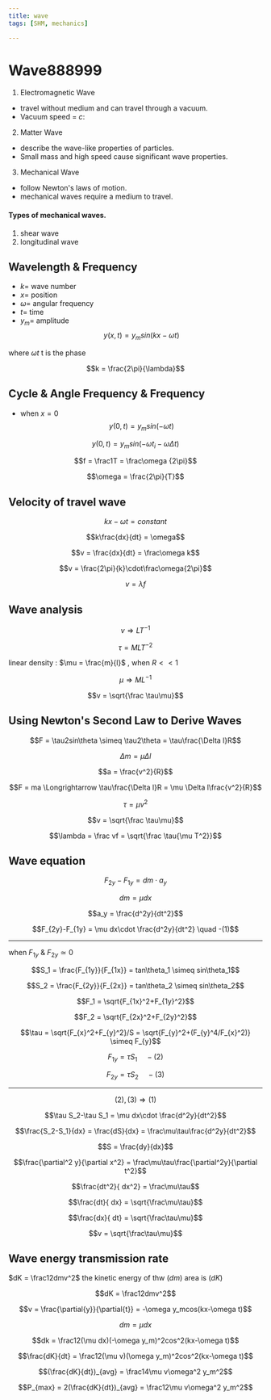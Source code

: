 ```yaml
---
title: wave
tags: [SHM, mechanics]

---
```


# Wave888999

1. Electromagnetic Wave
* travel without medium and can travel through a vacuum.
* Vacuum speed = $c$: 

2. Matter Wave
* describe the wave-like properties of particles.
* Small mass and high speed cause significant wave properties.

3. Mechanical Wave
* follow Newton's laws of motion.
* mechanical waves require a medium to travel.

#### Types of mechanical waves.
1. shear wave
2. longitudinal wave

## Wavelength & Frequency
* $k =$ wave number
* $x =$ position
* $\omega =$ angular frequency
* $t =$ time
* $y_m =$ amplitude
$$y(x,t) = y_msin(kx-\omega t)$$

where $\omega t$ t is the phase

$$k = \frac{2\pi}{\lambda}$$
## Cycle & Angle Frequency & Frequency
* when $x = 0$
$$y(0,t) = y_msin(-\omega t)$$

$$y(0,t) = y_msin(-\omega t_i-\omega \Delta t)$$

$$f = \frac1T = \frac\omega {2\pi}$$ 

$$\omega = \frac{2\pi}{T}$$
## Velocity of travel wave
$$kx-\omega t = constant$$

$$k\frac{dx}{dt} = \omega$$

$$v = \frac{dx}{dt} = \frac\omega k$$

$$v = \frac{2\pi}{k}\cdot\frac\omega{2\pi}$$

$$v = \lambda f$$

## Wave analysis
$$v \Longrightarrow LT^{-1}$$

$$\tau = MLT^{-2}$$

linear density : $\mu = \frac{m}{l}$ , when $R<<1$

$$\mu \Longrightarrow  ML^{-1}$$

$$v = \sqrt{\frac \tau\mu}$$

## Using Newton's Second Law to Derive Waves

$$F = \tau2sin\theta \simeq \tau2\theta = \tau\frac{\Delta l}R$$

$$\Delta m = \mu \Delta l$$

$$a = \frac{v^2}{R}$$

$$F = ma \Longrightarrow \tau\frac{\Delta l}R = \mu \Delta l\frac{v^2}{R}$$

$$\tau = \mu v^2$$

$$v = \sqrt{\frac \tau\mu}$$

$$\lambda = \frac vf = 
\sqrt{\frac \tau{\mu T^2}}$$

## Wave equation
$$F_{2y}-F_{1y} = dm\cdot a_y$$

$$dm = \mu dx$$

$$a_y = \frac{d^2y}{dt^2}$$

$$F_{2y}-F_{1y} = \mu dx\cdot \frac{d^2y}{dt^2} \quad -(1)$$
***
when $F_{1y}$ & $F_{2y} \simeq 0$

$$S_1 = \frac{F_{1y}}{F_{1x}} = tan\theta_1 \simeq sin\theta_1$$

$$S_2 = \frac{F_{2y}}{F_{2x}} = tan\theta_2 \simeq sin\theta_2$$

$$F_1 = \sqrt{F_{1x}^2+F_{1y}^2}$$

$$F_2 = \sqrt{F_{2x}^2+F_{2y}^2}$$

$$\tau = \sqrt{F_{x}^2+F_{y}^2}/S = \sqrt{F_{y}^2+(F_{y}^4/F_{x}^2)} \simeq F_{y}$$

$$F_{1y} = \tau S_1	\quad -(2)$$

$$F_{2y} = \tau S_2 \quad -(3)$$
***
$$(2),(3)\Longrightarrow(1)$$

$$\tau S_2-\tau S_1 = \mu dx\cdot \frac{d^2y}{dt^2}$$

$$\frac{S_2-S_1}{dx} = \frac{dS}{dx} = \frac\mu\tau\frac{d^2y}{dt^2}$$

$$S = \frac{dy}{dx}$$

$$\frac{\partial^2 y}{\partial x^2} = \frac\mu\tau\frac{\partial^2y}{\partial t^2}$$

$$\frac{dt^2}{
dx^2} = \frac\mu\tau$$

$$\frac{dt}{
dx} = \sqrt{\frac\mu\tau}$$

$$\frac{dx}{
dt} = \sqrt{\frac\tau\mu}$$

$$v = \sqrt{\frac\tau\mu}$$

## Wave energy transmission rate
$dK = \frac12dmv^2$ the kinetic energy of thw $(dm)$ area is $(dK)$

$$dK = \frac12dmv^2$$

$$v = \frac{\partial{y}}{\partial{t}} = -\omega y_mcos(kx-\omega t)$$

$$dm = \mu dx$$

$$dk = \frac12(\mu dx)(-\omega y_m)^2cos^2(kx-\omega t)$$

$$\frac{dK}{dt} = \frac12(\mu v)(\omega y_m)^2cos^2(kx-\omega t)$$

$$(\frac{dK}{dt})_{avg} = \frac14\mu v\omega^2 y_m^2$$

$$P_{max} = 2(\frac{dK}{dt})_{avg} = \frac12\mu v\omega^2 y_m^2$$
